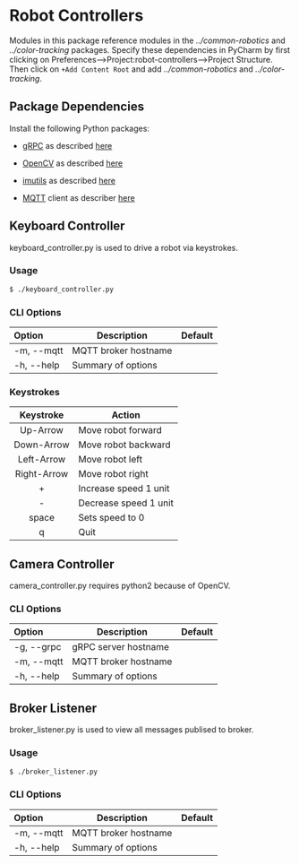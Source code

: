 # Robot Controllers

Modules in this package reference modules in the 
*../common-robotics* and *../color-tracking* packages.
Specify these dependencies in PyCharm by first clicking on 
Preferences-->Project:robot-controllers-->Project Structure.
Then click on `+Add Content Root` 
and add *../common-robotics* and *../color-tracking*.


## Package Dependencies

Install the following Python packages: 

* [gRPC](http://www.grpc.io/docs/guides/index.html) 
as described [here](http://www.athenian-robotics.org/grpc/)

* [OpenCV](http://opencv.org) 
as described [here](http://www.athenian-robotics.org/opencv/)

* [imutils](https://github.com/jrosebr1/imutils)
as described [here](http://www.athenian-robotics.org/imutils/)

* [MQTT](http://mqtt.org) client 
as describer [here](http://www.athenian-robotics.org/mqtt-client/)

## Keyboard Controller

keyboard_controller.py is used to drive a robot via keystrokes. 


### Usage 

```bash
$ ./keyboard_controller.py 
```

### CLI Options

| Option         | Description                                        | Default |
|:---------------|----------------------------------------------------|---------|
| -m, --mqtt     | MQTT broker hostname                               |         |
| -h, --help     | Summary of options                                 |         |


### Keystrokes

| Keystroke   | Action                                             |
|:-----------:|----------------------------------------------------|
| Up-Arrow    | Move robot forward                                 |
| Down-Arrow  | Move robot backward                                |
| Left-Arrow  | Move robot left                                    |
| Right-Arrow | Move robot right                                   |
| +           | Increase speed 1 unit                              |
| -           | Decrease speed 1 unit                              |
| space       | Sets speed to 0                                    |
| q           | Quit                                               |

## Camera Controller

camera_controller.py requires python2 because of OpenCV.

### CLI Options

| Option         | Description                                        | Default |
|:---------------|----------------------------------------------------|---------|
| -g, --grpc     | gRPC server hostname                               |         |
| -m, --mqtt     | MQTT broker hostname                               |         |
| -h, --help     | Summary of options                                 |         |




## Broker Listener

broker_listener.py is used to view all messages publised to broker. 

### Usage 

```bash
$ ./broker_listener.py 
```

### CLI Options

| Option         | Description                                        | Default |
|:---------------|----------------------------------------------------|---------|
| -m, --mqtt     | MQTT broker hostname                               |         |
| -h, --help     | Summary of options                                 |         |


